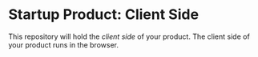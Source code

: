 # Startup Product: Client Side

This repository will hold the *client side* of your product. The client
side of your product runs in the browser.

